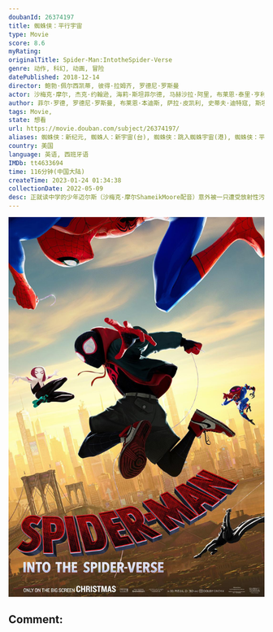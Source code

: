 ```yaml
---
doubanId: 26374197
title: 蜘蛛侠：平行宇宙
type: Movie
score: 8.6
myRating: 
originalTitle: Spider-Man:IntotheSpider-Verse
genre: 动作, 科幻, 动画, 冒险
datePublished: 2018-12-14
director: 鲍勃·佩尔西凯蒂, 彼得·拉姆齐, 罗德尼·罗斯曼
actor: 沙梅克·摩尔, 杰克·约翰逊, 海莉·斯坦菲尔德, 马赫沙拉·阿里, 布莱恩·泰里·亨利, 莉莉·汤姆林, 劳伦·维勒斯, 佐伊·克罗维兹, 约翰·木兰尼, 贵美子·格伦, 尼古拉斯·凯奇, 凯瑟琳·哈恩, 列维·施瑞博尔, 克里斯·派恩, 娜塔丽·莫瑞丝, 奥斯卡·伊萨克, 格里塔·李, 斯坦·李, 乔玛·塔科内, 华金·科西奥, 蕾克·贝尔, 梅勒妮·海恩斯, 尼克·杰恩, 穆尼卜·拉赫曼, 卡洛斯·萨拉戈萨, 黛西·罗斯·布莱内斯, 里夫·霍顿, 哈里森·奈特, 莱克斯·朗, 凯特琳·麦肯纳, 斯科特·门维尔, 克里斯托弗·米勒, 德维卡·帕利赫, 柯特妮·佩尔顿, 克里斯蒂·法瑞斯, 杰奎琳·皮诺尔, 贾斯汀·沉卡罗, 梅利莎·斯特姆, 彭昱畅, 张天爱, 波兹·马龙, 张琦
author: 菲尔·罗德, 罗德尼·罗斯曼, 布莱恩·本迪斯, 萨拉·皮凯利, 史蒂夫·迪特寇, 斯坦·李, 戴维·海因, 法布里斯·萨波尔斯基
tags: Movie, 
state: 想看
url: https://movie.douban.com/subject/26374197/
aliases: 蜘蛛侠：新纪元, 蜘蛛人：新宇宙(台), 蜘蛛侠：跳入蜘蛛宇宙(港), 蜘蛛侠：平行世界, Spider_Man__a_New_Universe
country: 美国
language: 英语, 西班牙语
IMDb: tt4633694
time: 116分钟(中国大陆)
createTime: 2023-01-24 01:34:38
collectionDate: 2022-05-09
desc: 正就读中学的少年迈尔斯（沙梅克·摩尔ShameikMoore配音）意外被一只遭受放射性污染的蜘蛛咬伤，随后身体发生奇特的变化。偶然机缘，他目睹了蜘蛛侠（克里斯·派恩ChrisPine配音）...
---
```


![image](assets/p2535851348.jpg)

Comment: 
---


